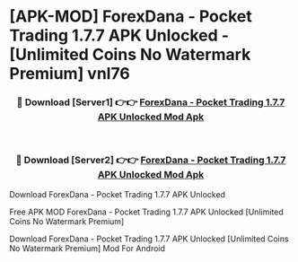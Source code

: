 # [APK-MOD] ForexDana - Pocket Trading 1.7.7 APK Unlocked - [Unlimited Coins No Watermark Premium] vnl76



<div align="center">
<h3>🔴 Download [Server1] 👉👉 <a href="https://momento.my/?title=ForexDana_-_Pocket_Trading_1.7.7_APK_Unlocked">ForexDana - Pocket Trading 1.7.7 APK Unlocked Mod Apk</a></h3><br>

<h3>🔴 Download [Server2] 👉👉 <a href="https://momento.my/?title=ForexDana_-_Pocket_Trading_1.7.7_APK_Unlocked">ForexDana - Pocket Trading 1.7.7 APK Unlocked Mod Apk</a></h3>
</div>



Download ForexDana - Pocket Trading 1.7.7 APK Unlocked 

Free APK MOD ForexDana - Pocket Trading 1.7.7 APK Unlocked [Unlimited Coins No Watermark Premium]

Download ForexDana - Pocket Trading 1.7.7 APK Unlocked [Unlimited Coins No Watermark Premium] Mod For Android
